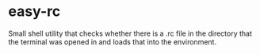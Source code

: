 # easy-rc
Small shell utility that checks whether there is a .rc file in the directory that the terminal was opened in and loads that into the environment.
